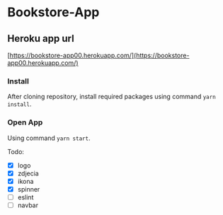 # Bookstore-App

## Heroku app url
[https://bookstore-app00.herokuapp.com/](https://bookstore-app00.herokuapp.com/)

### Install

After cloning repository, install required packages using command `yarn install`.

### Open App

Using command `yarn start`.


Todo:  

- [x] logo
- [x] zdjecia
- [x] ikona
- [x] spinner
- [ ] eslint
- [ ] navbar
